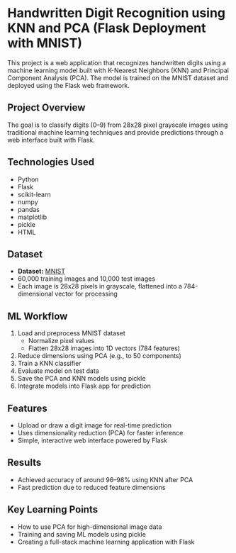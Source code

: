# Handwritten Digit Recognition using KNN and PCA (Flask Deployment with MNIST)

This project is a web application that recognizes handwritten digits using a machine learning model built with K-Nearest Neighbors (KNN) and Principal Component Analysis (PCA). The model is trained on the MNIST dataset and deployed using the Flask web framework.

## Project Overview

The goal is to classify digits (0–9) from 28x28 pixel grayscale images using traditional machine learning techniques and provide predictions through a web interface built with Flask.

## Technologies Used

- Python
- Flask
- scikit-learn
- numpy
- pandas
- matplotlib
- pickle
- HTML

## Dataset

- **Dataset:** [MNIST](http://yann.lecun.com/exdb/mnist/)
- 60,000 training images and 10,000 test images
- Each image is 28x28 pixels in grayscale, flattened into a 784-dimensional vector for processing

## ML Workflow

1. Load and preprocess MNIST dataset
   - Normalize pixel values
   - Flatten 28x28 images into 1D vectors (784 features)
2. Reduce dimensions using PCA (e.g., to 50 components)
3. Train a KNN classifier
4. Evaluate model on test data
5. Save the PCA and KNN models using pickle
6. Integrate models into Flask app for prediction

## Features

- Upload or draw a digit image for real-time prediction
- Uses dimensionality reduction (PCA) for faster inference
- Simple, interactive web interface powered by Flask

## Results

- Achieved accuracy of around 96–98% using KNN after PCA
- Fast prediction due to reduced feature dimensions

## Key Learning Points

- How to use PCA for high-dimensional image data
- Training and saving ML models using pickle
- Creating a full-stack machine learning application with Flask
